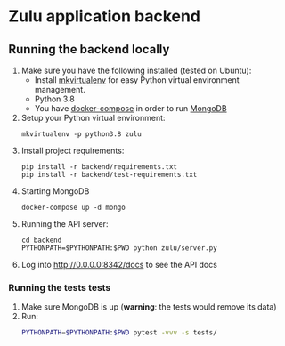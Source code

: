 # Zulu application backend

## Running the backend locally

1. Make sure you have the following installed (tested on Ubuntu):
   * Install [mkvirtualenv](https://virtualenvwrapper.readthedocs.io/en/latest/install.html) for easy Python virtual environment management.
   * Python 3.8
   * You have [docker-compose](https://docs.docker.com/compose/install/) in order to run [MongoDB](https://www.mongodb.com/)
2. Setup your Python virtual environment:
   ```shell
   mkvirtualenv -p python3.8 zulu
   ```
3. Install project requirements:
   ```shell
   pip install -r backend/requirements.txt
   pip install -r backend/test-requirements.txt
   ```
4. Starting MongoDB
   ```shell
   docker-compose up -d mongo
   ```
5. Running the API server:
   ```shell
   cd backend
   PYTHONPATH=$PYTHONPATH:$PWD python zulu/server.py
   ```
6. Log into http://0.0.0.0:8342/docs to see the API docs


### Running the tests tests
1. Make sure MongoDB is up (**warning**: the tests would remove its data)
2. Run:
   ```bash
   PYTHONPATH=$PYTHONPATH:$PWD pytest -vvv -s tests/
   ```

